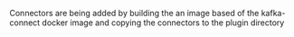 Connectors are being added by building the an image based of the kafka-connect docker image and copying the connectors to the plugin directory
